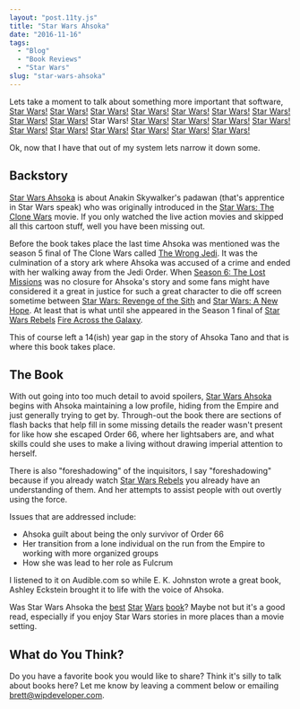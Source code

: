 ```yaml
---
layout: "post.11ty.js"
title: "Star Wars Ahsoka"
date: "2016-11-16"
tags: 
  - "Blog"
  - "Book Reviews"
  - "Star Wars"
slug: "star-wars-ahsoka"
---
```


Lets take a moment to talk about something more important that software, [Star Wars!](https://www.amazon.com/gp/product/B00VF06OBS/ref=as_li_qf_sp_asin_il_tl?ie=UTF8&tag=wipdevelope05-20&camp=1789&creative=9325&linkCode=as2&creativeASIN=B00VF06OBS&linkId=b3ffa23cffb0538380dbff4d1e51e425) [Star Wars!](https://www.amazon.com/gp/product/B00VF19CBQ/ref=as_li_qf_sp_asin_il_tl?ie=UTF8&tag=wipdevelope05-20&camp=1789&creative=9325&linkCode=as2&creativeASIN=B00VF19CBQ&linkId=5cd1969ffd1124ab2de73cbf24fcfa96) [Star Wars!](https://www.amazon.com/gp/product/B00VF0M7QE/ref=as_li_qf_sp_asin_il_tl?ie=UTF8&tag=wipdevelope05-20&camp=1789&creative=9325&linkCode=as2&creativeASIN=B00VF0M7QE&linkId=9d8aabba5d21843d32286e812130c9af) [Star Wars!](https://www.amazon.com/gp/product/B00VF18WWG/ref=as_li_qf_sp_asin_il_tl?ie=UTF8&tag=wipdevelope05-20&camp=1789&creative=9325&linkCode=as2&creativeASIN=B00VF18WWG&linkId=1097d5a8d9ba37be33aa88ef56ba65d9) [Star Wars!](https://www.amazon.com/gp/product/B00VF19KTA/ref=as_li_qf_sp_asin_il_tl?ie=UTF8&tag=wipdevelope05-20&camp=1789&creative=9325&linkCode=as2&creativeASIN=B00VF19KTA&linkId=253053d0fb8a22b65a4302aa31809ec3) [Star Wars!](https://www.amazon.com/gp/product/B00VF0MTDK/ref=as_li_qf_sp_asin_il_tl?ie=UTF8&tag=wipdevelope05-20&camp=1789&creative=9325&linkCode=as2&creativeASIN=B00VF0MTDK&linkId=5ee28153ac522a05bd4aa234a6f35467) [Star Wars!](https://www.amazon.com/gp/product/B00VJ04TH0/ref=as_li_qf_sp_asin_il_tl?ie=UTF8&tag=wipdevelope05-20&camp=1789&creative=9325&linkCode=as2&creativeASIN=B00VJ04TH0&linkId=d9c31d65b8ff7269d33ba20758917c78) [Star Wars!](https://www.amazon.com/gp/product/B019EG1TC8/ref=as_li_qf_sp_asin_il_tl?ie=UTF8&tag=wipdevelope05-20&camp=1789&creative=9325&linkCode=as2&creativeASIN=B019EG1TC8&linkId=6bb19625b7c879446a3bc31545042384) [Star Wars!](https://www.amazon.com/gp/product/B001GQSY5K/ref=as_li_qf_sp_asin_il_tl?ie=UTF8&tag=wipdevelope05-20&camp=1789&creative=9325&linkCode=as2&creativeASIN=B001GQSY5K&linkId=1126ae7c0e1321f400b830915c637e80) Star Wars! [Star Wars!](https://www.amazon.com/gp/product/B00VF19CBQ/ref=as_li_qf_sp_asin_il_tl?ie=UTF8&tag=wipdevelope05-20&camp=1789&creative=9325&linkCode=as2&creativeASIN=B00VF19CBQ&linkId=5cd1969ffd1124ab2de73cbf24fcfa96) [Star Wars!](https://www.amazon.com/gp/product/B00APGRMX2/ref=as_li_qf_sp_asin_il_tl?ie=UTF8&tag=wipdevelope05-20&camp=1789&creative=9325&linkCode=as2&creativeASIN=B00APGRMX2&linkId=a51b9e4643e0a0db1976e66185c8ad1b) [Star Wars!](https://www.amazon.com/gp/product/B00WI0PJE2/ref=as_li_qf_sp_asin_il_tl?ie=UTF8&tag=wipdevelope05-20&camp=1789&creative=9325&linkCode=as2&creativeASIN=B00WI0PJE2&linkId=e920918e635e4c5deef709a6ef20ffae) [Star Wars!](https://www.amazon.com/gp/product/B00VF19CBQ/ref=as_li_qf_sp_asin_il_tl?ie=UTF8&tag=wipdevelope05-20&camp=1789&creative=9325&linkCode=as2&creativeASIN=B00VF19CBQ&linkId=5cd1969ffd1124ab2de73cbf24fcfa96) [Star Wars!](https://www.amazon.com/gp/product/B019G7X9E6/ref=as_li_qf_sp_asin_il_tl?ie=UTF8&tag=wipdevelope05-20&camp=1789&creative=9325&linkCode=as2&creativeASIN=B019G7X9E6&linkId=127717f31e7d3d36d9db271102e1393e) [Star Wars!](https://www.amazon.com/gp/product/B00VF0M7QE/ref=as_li_qf_sp_asin_il_tl?ie=UTF8&tag=wipdevelope05-20&camp=1789&creative=9325&linkCode=as2&creativeASIN=B00VF0M7QE&linkId=a8d1cea4703310372b8cd6be7482fbdc) [Star Wars!](https://www.amazon.com/gp/product/B00VF19CBQ/ref=as_li_qf_sp_asin_il_tl?ie=UTF8&tag=wipdevelope05-20&camp=1789&creative=9325&linkCode=as2&creativeASIN=B00VF19CBQ&linkId=5cd1969ffd1124ab2de73cbf24fcfa96) [Star Wars!](https://www.amazon.com/gp/product/B00VF0M7QE/ref=as_li_qf_sp_asin_il_tl?ie=UTF8&tag=wipdevelope05-20&camp=1789&creative=9325&linkCode=as2&creativeASIN=B00VF0M7QE&linkId=a8d1cea4703310372b8cd6be7482fbdc) [Star Wars!](https://www.amazon.com/gp/product/B019G7X9E6/ref=as_li_qf_sp_asin_il_tl?ie=UTF8&tag=wipdevelope05-20&camp=1789&creative=9325&linkCode=as2&creativeASIN=B019G7X9E6&linkId=127717f31e7d3d36d9db271102e1393e) [Star Wars!](https://www.amazon.com/gp/product/B00VF19CBQ/ref=as_li_qf_sp_asin_il_tl?ie=UTF8&tag=wipdevelope05-20&camp=1789&creative=9325&linkCode=as2&creativeASIN=B00VF19CBQ&linkId=5cd1969ffd1124ab2de73cbf24fcfa96)

Ok, now that I have that out of my system lets narrow it down some.

## Backstory

[Star Wars Ahsoka](https://www.amazon.com/gp/product/1484705661/ref=as_li_qf_sp_asin_il_tl?ie=UTF8&tag=wipdevelope05-20&camp=1789&creative=9325&linkCode=as2&creativeASIN=1484705661&linkId=90a5bf51ed630100cd99bf5f5d7e897e) is about Anakin Skywalker's padawan (that's apprentice in Star Wars speak) who was originally introduced in the [Star Wars: The Clone Wars](https://www.amazon.com/gp/product/B001GQSY5K/ref=as_li_qf_sp_asin_il_tl?ie=UTF8&tag=wipdevelope05-20&camp=1789&creative=9325&linkCode=as2&creativeASIN=B001GQSY5K&linkId=1126ae7c0e1321f400b830915c637e80) movie. If you only watched the live action movies and skipped all this cartoon stuff, well you have been missing out.

Before the book takes place the last time Ahsoka was mentioned was the season 5 final of The Clone Wars called [The Wrong Jedi](https://www.amazon.com/gp/product/B00BO2768C/ref=as_li_qf_sp_asin_il_tl?ie=UTF8&tag=wipdevelope05-20&camp=1789&creative=9325&linkCode=as2&creativeASIN=B00BO2768C&linkId=c64698542eb454d4a86c47eeb9ae1a07). It was the culmination of a story ark where Ahsoka was accused of a crime and ended with her walking away from the Jedi Order. When [Season 6: The Lost Missions](https://www.amazon.com/gp/product/B00NV6K02S/ref=as_li_qf_sp_asin_il_tl?ie=UTF8&tag=wipdevelope05-20&camp=1789&creative=9325&linkCode=as2&creativeASIN=B00NV6K02S&linkId=433ac352af6b84610fc9c9bb470df8a0) was no closure for Ahsoka's story and some fans might have considered it a great in justice for such a great character to die off screen sometime between [Star Wars: Revenge of the Sith](https://www.amazon.com/gp/product/B00VF0MTDK/ref=as_li_qf_sp_asin_il_tl?ie=UTF8&tag=wipdevelope05-20&camp=1789&creative=9325&linkCode=as2&creativeASIN=B00VF0MTDK&linkId=69c24245b34c873faae4857e173ca5f4) and [Star Wars: A New Hope](https://www.amazon.com/gp/product/B00VF06OBS/ref=as_li_qf_sp_asin_il_tl?ie=UTF8&tag=wipdevelope05-20&camp=1789&creative=9325&linkCode=as2&creativeASIN=B00VF06OBS&linkId=319851065fd6c2fe1d6c78974ce9bbe3). At least that is what until she appeared in the Season 1 final of [Star Wars Rebels](https://www.amazon.com/gp/product/B00YY3NUUQ/ref=as_li_qf_sp_asin_il_tl?ie=UTF8&tag=wipdevelope05-20&camp=1789&creative=9325&linkCode=as2&creativeASIN=B00YY3NUUQ&linkId=01d2a3d56ce167db64df9c78d3aea1c8) [Fire Across the Galaxy](https://www.amazon.com/gp/product/B00U2DUBC2/ref=as_li_qf_sp_asin_il_tl?ie=UTF8&tag=wipdevelope05-20&camp=1789&creative=9325&linkCode=as2&creativeASIN=B00U2DUBC2&linkId=32bb7c0247e2afaf11f11a200f704e04).

This of course left a 14(ish) year gap in the story of Ahsoka Tano and that is where this book takes place.

## The Book

With out going into too much detail to avoid spoilers, [Star Wars Ahsoka](https://www.amazon.com/gp/product/1484705661/ref=as_li_qf_sp_asin_il_tl?ie=UTF8&tag=wipdevelope05-20&camp=1789&creative=9325&linkCode=as2&creativeASIN=1484705661&linkId=90a5bf51ed630100cd99bf5f5d7e897e) begins with Ahsoka maintaining a low profile, hiding from the Empire and just generally trying to get by. Through-out the book there are sections of flash backs that help fill in some missing details the reader wasn't present for like how she escaped Order 66, where her lightsabers are, and what skills could she uses to make a living without drawing imperial attention to herself.

There is also "foreshadowing" of the inquisitors, I say "foreshadowing" because if you already watch [Star Wars Rebels](https://www.amazon.com/gp/product/B01GDJZJUC/ref=as_li_qf_sp_asin_il_tl?ie=UTF8&tag=wipdevelope05-20&camp=1789&creative=9325&linkCode=as2&creativeASIN=B01GDJZJUC&linkId=c91bd8e72bfa98bda03edc718acd2a15) you already have an understanding of them. And her attempts to assist people with out overtly using the force.

Issues that are addressed include:

- Ahsoka guilt about being the only survivor of Order 66
- Her transition from a lone individual on the run from the Empire to working with more organized groups
- How she was lead to her role as Fulcrum

I listened to it on Audible.com so while E. K. Johnston wrote a great book, Ashley Eckstein brought it to life with the voice of Ahsoka.

Was Star Wars Ahsoka the [best](https://www.amazon.com/gp/product/0553296124/ref=as_li_qf_sp_asin_il_tl?ie=UTF8&tag=wipdevelope05-20&camp=1789&creative=9325&linkCode=as2&creativeASIN=0553296124&linkId=a68594484188a396261be193cf4b2524) [Star](https://www.amazon.com/gp/product/B00513HKF4/ref=as_li_qf_sp_asin_il_tl?ie=UTF8&tag=wipdevelope05-20&camp=1789&creative=9325&linkCode=as2&creativeASIN=B00513HKF4&linkId=26649def77072eaffbaced7b36fb9754) [Wars](https://www.amazon.com/gp/product/0553564927/ref=as_li_qf_sp_asin_il_tl?ie=UTF8&tag=wipdevelope05-20&camp=1789&creative=9325&linkCode=as2&creativeASIN=0553564927&linkId=9e78e0f0ea55ff72140a2b26d1cb8599) [book](https://www.amazon.com/gp/product/0345511271/ref=as_li_qf_sp_asin_il_tl?ie=UTF8&tag=wipdevelope05-20&camp=1789&creative=9325&linkCode=as2&creativeASIN=0345511271&linkId=6da6a9c08d372e45b40aad32b450bb64)? Maybe not but it's a good read, especially if you enjoy Star Wars stories in more places than a movie setting.

## What do You Think?

Do you have a favorite book you would like to share? Think it's silly to talk about books here? Let me know by leaving a comment below or emailing [brett@wipdeveloper.com](mailto:brett@wipdeveloper.com).
